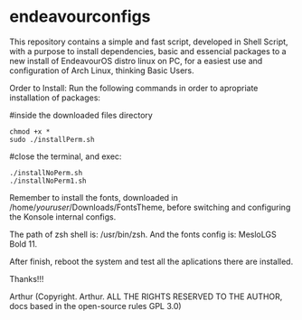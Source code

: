 # endeavourconfigs
This repository contains a simple and fast script, developed in Shell Script, with a purpose to install dependencies, basic and essencial packages to a new install of EndeavourOS distro linux on PC, for a easiest use and configuration of Arch Linux, thinking Basic Users.


Order to Install: Run the following commands in order to apropriate installation of packages:

  #inside the downloaded files directory

    chmod +x *
    sudo ./installPerm.sh

  #close the terminal, and exec:

    ./installNoPerm.sh
    ./installNoPerm1.sh

  Remember to install the fonts, downloaded in /home/*youruser*/Downloads/FontsTheme, before switching and configuring the Konsole internal configs.

  The path of zsh shell is: /usr/bin/zsh.
  And the fonts config is: MesloLGS Bold 11.

  After finish, reboot the system and test all the aplications there are installed.

  Thanks!!!

  Arthur (Copyright. Arthur. ALL THE RIGHTS RESERVED TO THE AUTHOR, docs based in the open-source rules GPL 3.0)
